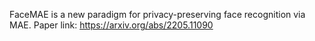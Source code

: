 FaceMAE is a new paradigm for privacy-preserving face recognition via MAE.
Paper link: https://arxiv.org/abs/2205.11090
